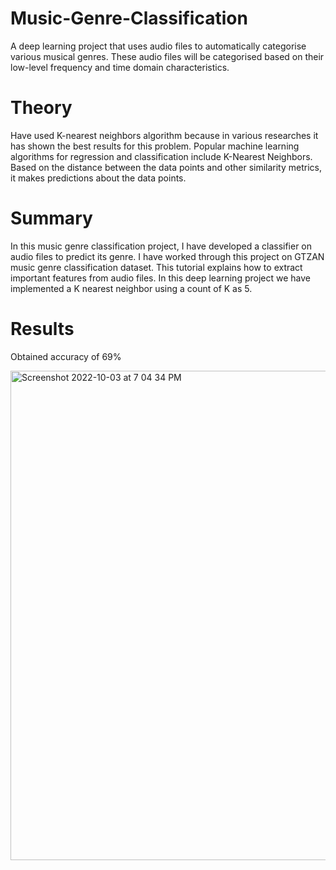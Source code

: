 # Music-Genre-Classification

A deep learning project that uses audio files to automatically categorise various musical genres. 
These audio files will be categorised based on their low-level frequency and time domain characteristics.

# Theory
Have used K-nearest neighbors algorithm because in various researches it has shown the best results for this problem.
Popular machine learning algorithms for regression and classification include K-Nearest Neighbors. 
Based on the distance between the data points and other similarity metrics, it makes predictions about the data points.

# Summary 
In this music genre classification project, I have developed a classifier on audio files to predict its genre. I have worked through this project on GTZAN music genre classification dataset. This tutorial explains how to extract important features from audio files. In this deep learning project we have implemented a K nearest neighbor using a count of K as 5.

# Results
Obtained accuracy of 69%



<img width="783" alt="Screenshot 2022-10-03 at 7 04 34 PM" src="https://user-images.githubusercontent.com/92156468/193590970-6352eb2f-a26d-4132-8a99-b023dcecaed4.png">

